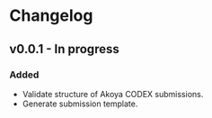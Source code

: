 # Changelog

## v0.0.1 - In progress
### Added
- Validate structure of Akoya CODEX submissions.
- Generate submission template.
